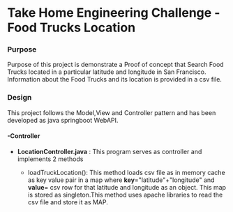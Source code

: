 # Take Home Engineering Challenge -  Food Trucks Location
### Purpose

Purpose of this project is demonstrate a Proof of concept that Search Food Trucks located in a particular latitude and longitude in San Francisco.
Information about the Food Trucks and its location is provided in a csv file.

### Design

This project follows the Model,View and Controller pattern and has been developed as java springboot WebAPI.
 
 #### -Controller
   
* **LocationController.java** : This program serves as controller and implements 2 methods 

   *  loadTruckLocation(): This method loads csv file as in memory cache as key value pair in a map where **key**="latitude"+"longitude" and **value**= csv row for that       latitude and longitude  as an object. This map is stored as singleton.This method uses apache libraries to read the csv file and store it as                              MAP.
